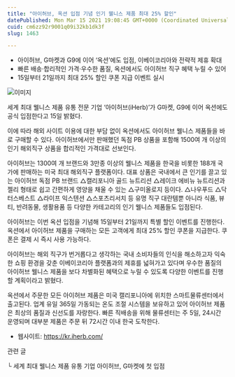 ```yaml
---
title: "아이허브, 옥션 입점 기념 인기 웰니스 제품 최대 25% 할인"
datePublished: Mon Mar 15 2021 19:08:45 GMT+0000 (Coordinated Universal Time)
cuid: cm6zz92r9001q09i32kb1dk3f
slug: 1463

---
```



- 아이허브, G마켓과 G9에 이어 ‘옥션’에도 입점, 이베이코리아와 전략적 제휴 확대
- 빠른 배송·합리적인 가격·우수한 품질, 옥션에서도 아이허브 직구 혜택 누릴 수 있어
- 15일부터 21일까지 최대 25% 할인 쿠폰 지급 이벤트 실시

![이미지](https://cdn.hashnode.com/res/hashnode/image/upload/v1739247829168/da277385-94de-4e2f-931c-9dc04430a34e.jpeg)

세계 최대 웰니스 제품 유통 전문 기업 ‘아이허브(iHerb)’가 G마켓, G9에 이어 옥션에도 공식 입점한다고 15일 밝혔다.

이에 따라 해외 사이트 이용에 대한 부담 없이 옥션에서도 아이허브 웰니스 제품들을 바로 구매할 수 있다. 아이허브에서만 판매했던 독점 PB 상품을 포함해 1500여 개 이상의 인기 해외직구 상품을 합리적인 가격대로 선보인다.

아이허브는 1300여 개 브랜드와 3만종 이상의 웰니스 제품을 한국을 비롯한 188개 국가에 판매하는 미국 최대 해외직구 플랫폼이다. 대표 상품은 국내에서 큰 인기를 끌고 있는 아이허브 독점 PB 브랜드 △캘리포니아 골드 뉴트리션 △레이크 에비뉴 뉴트리션과 젤리 형태로 쉽고 간편하게 영양을 채울 수 있는 △구미올로지 등이다. △나우푸드 △닥터스베스트 △라이프 익스텐션 △스포츠리서치 등 유명 직구 대란템뿐 아니라 식품, 뷰티, 반려동물, 생활용품 등 다양한 카테고리의 인기 웰니스 제품들도 입점된다.

아이허브는 이번 옥션 입점을 기념해 15일부터 21일까지 특별 할인 이벤트를 진행한다. 옥션에서 아이허브 제품을 구매하는 모든 고객에게 최대 25% 할인 쿠폰을 지급한다. 쿠폰은 결제 시 즉시 사용 가능하다.

아이허브는 해외 직구가 번거롭다고 생각하는 국내 소비자들의 인식을 해소하고자 익숙한 쇼핑 환경을 갖춘 이베이코리아 플랫폼과의 제휴를 넓혀가고 있다며 우수한 품질의 아이허브 웰니스 제품을 보다 차별화된 혜택으로 누릴 수 있도록 다양한 이벤트를 진행할 계획이라고 밝혔다.

옥션에서 주문한 모든 아이허브 제품은 미국 캘리포니아에 위치한 스마트물류센터에서 출고된다. 업계 유일 365일 가동되는 온도 조절 시스템을 보유하고 있어 아이허브 제품은 최상의 품질과 신선도를 자랑한다. 빠른 직배송을 위해 물류센터는 주 5일, 24시간 운영되며 대부분 제품은 주문 뒤 72시간 이내 한국 도착한다.

- 웹사이트: https://kr.iherb.com/

관련 글

└ 세계 최대 웰니스 제품 유통 기업 아이허브, G마켓에 첫 입점